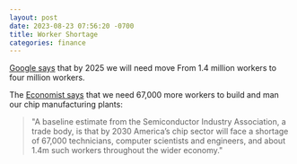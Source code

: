 ```yaml
---
layout: post
date: 2023-08-23 07:56:20 -0700
title: Worker Shortage
categories: finance
---
```


[Google says](https://cloud.withgoogle.com/next/22/catalog?session=BLD106#featured) that by 2025 we will need
move From 1.4 million workers to four million workers.

The [Economist says](https://www.economist.com/united-states/2023/08/05/america-is-building-chip-factories-now-to-find-the-workers)
that we need 67,000 more workers to build and man
our chip manufacturing plants:

> "A baseline estimate from the Semiconductor Industry Association, a trade body, is that by 2030 America’s chip sector will face a shortage of 67,000 technicians, computer scientists and engineers, and about 1.4m such workers throughout the wider economy."
